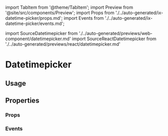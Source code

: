 import TabItem from '@theme/TabItem';
import Preview from '@site/src/components/Preview';
import Props from './../auto-generated/ix-datetime-picker/props.md';
import Events from './../auto-generated/ix-datetime-picker/events.md';

import SourceDatetimepicker from './../auto-generated/previews/web-component/datetimepicker.md'
import SourceReactDatetimepicker from './../auto-generated/previews/react/datetimepicker.md'

# Datetimepicker

## Usage

<Preview name="datetimepicker" height="35rem">
  <TabItem value="javascript">
    <SourceDatetimepicker />
  </TabItem>
  <TabItem value="react">
    <SourceReactDatetimepicker />
  </TabItem>
</Preview>

## Properties

### Props

<Props />

### Events

<Events />
